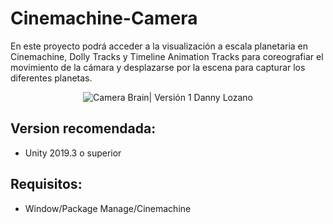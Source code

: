 # Cinemachine-Camera
En este proyecto podrá acceder a la visualización a escala planetaria en Cinemachine, Dolly Tracks y Timeline Animation Tracks para coreografiar el movimiento de la cámara y desplazarse por la escena para capturar los diferentes planetas.

<p align="center">
            <img src="CineMachine - Starter_2 - PC, Mac & Linux Standalone - Unity 2019.3.9f1 Personal _DX11_ 2020-04-30 14-31-09.gif" alt="Camera Brain| Versión 1 Danny Lozano"/>
    </a>
</p>

## Version recomendada:

- Unity 2019.3 o superior

## Requisitos:

- Window/Package Manage/Cinemachine


